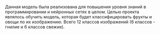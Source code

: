 Данная модель была реализована для повышения уровня знаний в программировании и нейронных сетях в целом.
Целью проекта являлось обучить модель, которая будет классифицировать фрукты и овощи по их изображению. Всего 12 классов изображений (6 классов - гнилие и 6 классов свежие).
